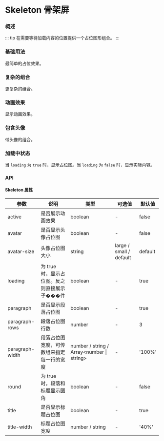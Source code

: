 # Skeleton 骨架屏

### 概述

::: tip
在需要等待加载内容的位置提供一个占位图形组合。
:::

### 基础用法

最简单的占位效果。

<demo src="../demos/skeleton/skeleton-01-base.vue"></demo>

### 复杂的组合

更复杂的组合。

<demo src="../demos/skeleton/skeleton-02-complex.vue"></demo>

### 动画效果

显示动画效果。

<demo src="../demos/skeleton/skeleton-03-active.vue"></demo>

### 包含头像

带头像的组合。

<demo src="../demos/skeleton/skeleton-04-avatar.vue"></demo>

### 加载中状态

当 `loading` 为 `true` 时，显示占位图。当 `loading` 为 `false` 时，显示实际内容。

<demo src="../demos/skeleton/skeleton-05-loading.vue"></demo>

### API

#### Skeleton 属性

| 参数 | 说明 | 类型 | 可选值 | 默认值 |
| --- | --- | --- | --- | --- |
| active | 是否展示动画效果 | boolean | - | false |
| avatar | 是否显示头像占位图 | boolean | - | false |
| avatar-size | 头像占位图大小 | string | large / small / default | default |
| loading | 为 true 时，显示占位图。反之则直接展示子���件 | boolean | - | true |
| paragraph | 是否显示段落占位图 | boolean | - | true |
| paragraph-rows | 段落占位图行数 | number | - | 3 |
| paragraph-width | 段落占位图宽度，可传数组来指定每一行的宽度 | number / string / Array<number \| string> | - | '100%' |
| round | 为 true 时，段落和标题显示圆角 | boolean | - | false |
| title | 是否显示标题占位图 | boolean | - | true |
| title-width | 标题占位图宽度 | number / string | - | '40%' | 